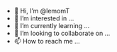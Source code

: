 - 👋 Hi, I’m @lemomT
- 👀 I’m interested in ...
- 🌱 I’m currently learning ...
- 💞️ I’m looking to collaborate on ...
- 📫 How to reach me ...

<!---
lemomT/lemomT is a ✨ special ✨ repository because its `README.md` (this file) appears on your GitHub profile.
You can click the Preview link to take a look at your changes.
--->
